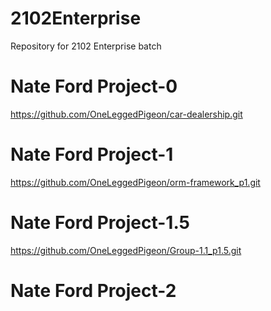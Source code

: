 # 2102Enterprise
Repository for 2102 Enterprise batch
# Nate Ford Project-0
https://github.com/OneLeggedPigeon/car-dealership.git
# Nate Ford Project-1
https://github.com/OneLeggedPigeon/orm-framework_p1.git
# Nate Ford Project-1.5
https://github.com/OneLeggedPigeon/Group-1.1_p1.5.git
# Nate Ford Project-2
